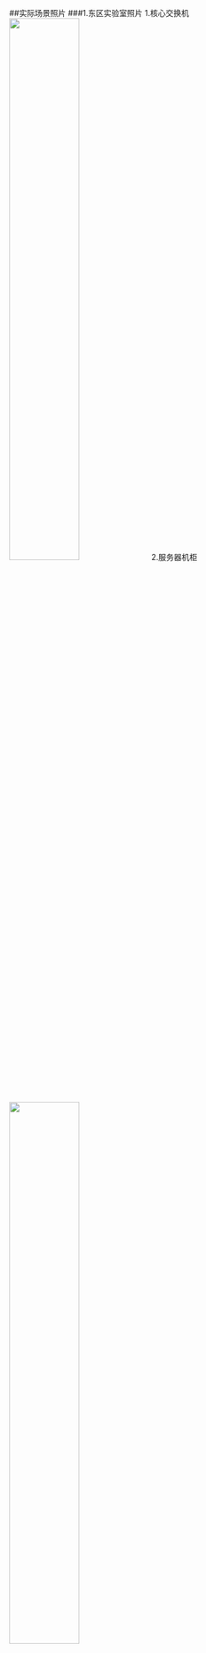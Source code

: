 ##实际场景照片
###1.东区实验室照片
1.核心交换机<img src="http://olku5lxl3.bkt.clouddn.com/WP_20150901_12_04_54_Pro.jpg" width="50%" height="50%" />
2.服务器机柜<img src="http://olku5lxl3.bkt.clouddn.com/WP_20151225_11_47_19_Pro.jpg" width="50%" height="50%" />